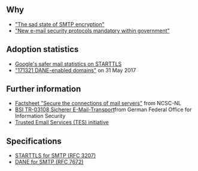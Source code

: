 ## Why
* ["The sad state of SMTP encryption"](https://blog.filippo.io/the-sad-state-of-smtp-encryption/)
* ["New e-mail security protocols mandatory within government"](https://www.sidnlabs.nl/a/weblog/new-e-mail-security-protocols-mandatory-within-government?language_id=2)

## Adoption statistics
* [Google's safer mail statistics on STARTTLS](https://www.google.com/transparencyreport/saferemail/?hl=en)
* ["171321 DANE-enabled domains"](https://mail.sys4.de/pipermail/dane-users/2017-June/000412.html) on 31 May 2017

## Further information
* [Factsheet "Secure the connections of mail servers"](https://www.ncsc.nl/english/current-topics/factsheets/factsheet-secure-the-connections-of-mail-servers.html) from NCSC-NL
* [BSI TR-03108 Sicherer E-Mail-Transport](https://www.bsi.bund.de/DE/Publikationen/TechnischeRichtlinien/tr03108/index_htm.html)from German Federal Office for Information Security 
* [Trusted Email Services (TES) initiative](https://tesmail.org/)

## Specifications
* [STARTTLS for SMTP (RFC 3207)](https://tools.ietf.org/html/rfc3207)
* [DANE for SMTP (RFC 7672)](https://tools.ietf.org/html/rfc7672)
